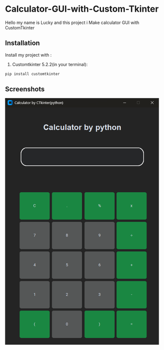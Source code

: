 
# Calculator-GUI-with-Custom-Tkinter

Hello my name is Lucky and this project i Make calculator GUI with CustomTkinter




## Installation

Install my project with :

 1. Customtkinter 5.2.2(in your terminal):

```bash
pip install customtkinter  
```
    
## Screenshots

![App Screenshot](https://github.com/FahriLucky/Calculator-GUI-with-Custom-Tkinter/blob/main/Ctkinter%20calculator%20.png?raw=true)

